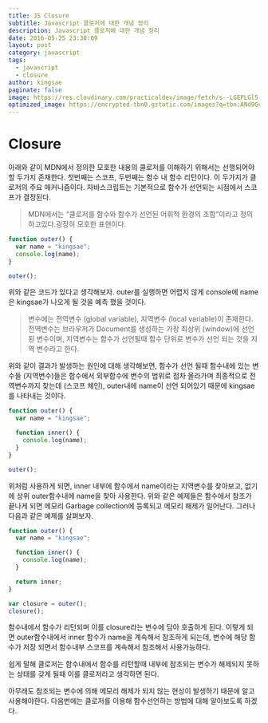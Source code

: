 ```yaml
---
title: JS Closure
subtitle: Javascript 클로저에 대한 개념 정리
description: Javascript 클로저에 대한 개념 정리
date: 2016-05-25 23:30:09
layout: post
category: javascript
tags:
  - javascript
  - closure
author: kingsae
paginate: false
image: https://res.cloudinary.com/practicaldev/image/fetch/s--LGEPLGl5--/c_imagga_scale,f_auto,fl_progressive,h_420,q_auto,w_1000/https://dev-to-uploads.s3.amazonaws.com/i/tesu953czx4ww9q3z1s3.jpg
optimized_image: https://encrypted-tbn0.gstatic.com/images?q=tbn:ANd9GcRz9rPrd_mUldml_Wbesd55ke2by0ZeacDrCA&usqp=CAU
---
```


# Closure

아래와 같이 MDN에서 정의한 모호한 내용의 클로저를 이해하기 위해서는 선행되어야할 두가지 존재한다. 첫번째는 스코프, 두번째는 함수 내 함수 리턴이다. 이 두가지가 클로저의 주요 매커니즘이다.
자바스크립트는 기본적으로 함수가 선언되는 시점에서 스코프가 결정된다.

> MDN에서는 “클로저를 함수와 함수가 선언된 어휘적 환경의 조합”이라고 정의 하고있다.굉장히 모호한 표현이다.

```javascript
function outer() {
  var name = "kingsae";
  console.log(name);
}

outer();
```

위와 같은 코드가 있다고 생각해보자. outer를 실행하면 어렵지 않게 console에 name은 kingsae가 나오게 될 것을 예측 했을 것이다.

> 변수에는 전역변수 (global variable), 지역변수 (local variable)이 존재한다. 전역변수는 브라우저가 Document를 생성하는 가장 최상위 (window)에 선언된 변수이며, 지역변수는 함수가 선언될때 함수 단위로 변수가 선언 되는 것을 지역 변수라고 한다.

위와 같이 결과가 발생하는 원인에 대해 생각해보면, 함수가 선언 될때 함수내에 있는 변수들 (지역변수)들은 함수에서 외부함수에 변수의 범위로 점차 올라가며 최종적으로 전역변수까지 찾는데 (스코프 체인), outer내에 name이 선언 되어있기 때문에 kingsae를 나타내는 것이다.

```javascript
function outer() {
  var name = "kingsae";

  function inner() {
    console.log(name);
  }
}

outer();
```

위처럼 사용하게 되면, inner 내부에 함수에서 name이라는 지역변수를 찾아보고, 없기에 상위 outer함수내에 name을 찾아 사용한다. 위와 같은 예제들은 함수에서 참조가 끝나게 되면 메모리 Garbage collection에 등록되고 메모리 해제가 일어난다. 그러나 다음과 같은 예제를 살펴보자.

```javascript
function outer() {
  var name = "kingsae";

  function inner() {
    console.log(name);
  }

  return inner;
}

var closure = outer();
closure();
```

함수내에서 함수가 리턴되며 이를 closure라는 변수에 담아 호출하게 된다. 이렇게 되면 outer함수내에서 inner 함수가 name을 계속해서 참조하게 되는데, 변수에 해당 함수가 저장 되면서 함수내부 스코프를 계속해서 참조해서 사용가능하다.

쉽게 말해 클로저는 함수내에서 함수를 리턴할때 내부에 참조되는 변수가 해제되지 못하는 상태를 갖게 될때 이를 클로저라고 생각하면 된다.

아무래도 참조되는 변수에 의해 메모리 해제가 되지 않는 현상이 발생하기 때문에 알고사용해야한다. 다음번에는 클로저를 이용해 함수선언하는 방법에 대해 알아보도록 하겠다.
